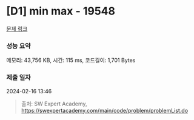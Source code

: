 # [D1] min max - 19548 

[문제 링크](https://swexpertacademy.com/main/code/problem/problemDetail.do?contestProbId=AY1TuOPq_fgDFAWX) 

### 성능 요약

메모리: 43,756 KB, 시간: 115 ms, 코드길이: 1,701 Bytes

### 제출 일자

2024-02-16 13:46



> 출처: SW Expert Academy, https://swexpertacademy.com/main/code/problem/problemList.do
